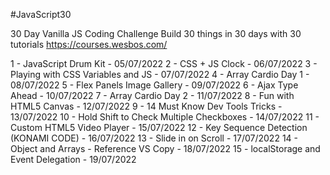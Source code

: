 #JavaScript30

30 Day Vanilla JS Coding Challenge
Build 30 things in 30 days with 30 tutorials
https://courses.wesbos.com/

1 - JavaScript Drum Kit - 05/07/2022
2 - CSS + JS Clock - 06/07/2022
3 - Playing with CSS Variables and JS - 07/07/2022
4 - Array Cardio Day 1 - 08/07/2022
5 - Flex Panels Image Gallery - 09/07/2022
6 - Ajax Type Ahead - 10/07/2022
7 - Array Cardio Day 2 - 11/07/2022
8 - Fun with HTML5 Canvas - 12/07/2022
9 - 14 Must Know Dev Tools Tricks - 13/07/2022
10 - Hold Shift to Check Multiple Checkboxes - 14/07/2022
11 - Custom HTML5 Video Player - 15/07/2022
12 - Key Sequence Detection (KONAMI CODE) - 16/07/2022
13 - Slide in on Scroll - 17/07/2022
14 - Object and Arrays - Reference VS Copy - 18/07/2022
15 - localStorage and Event Delegation - 19/07/2022
